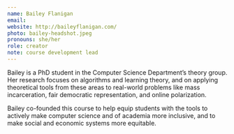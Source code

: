 ```yaml
---
name: Bailey Flanigan
email: 
website: http://baileyflanigan.com/
photo: bailey-headshot.jpeg
pronouns: she/her
role: creator
note: course development lead
---
```


Bailey is a PhD student in the Computer Science Department’s theory group. Her research focuses on algorithms and learning theory, and on applying theoretical tools from these areas to real-world problems like mass incarceration, fair democratic representation, and online polarization.

Bailey co-founded this course to help equip students with the tools to actively make computer science and of academia more inclusive, and to make social and economic systems more equitable.